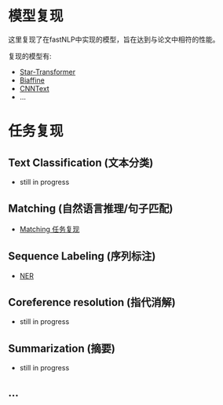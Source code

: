 # 模型复现
这里复现了在fastNLP中实现的模型，旨在达到与论文中相符的性能。

复现的模型有:
- [Star-Transformer](Star_transformer/)
- [Biaffine](https://github.com/fastnlp/fastNLP/blob/999a14381747068e9e6a7cc370037b320197db00/fastNLP/models/biaffine_parser.py#L239)
- [CNNText](https://github.com/fastnlp/fastNLP/blob/999a14381747068e9e6a7cc370037b320197db00/fastNLP/models/cnn_text_classification.py#L12)
- ...

# 任务复现
## Text Classification (文本分类)
- still in progress


## Matching (自然语言推理/句子匹配)
- [Matching 任务复现](matching)


## Sequence Labeling (序列标注)
- [NER](seqence_labelling/ner)


## Coreference resolution (指代消解)
- still in progress


## Summarization (摘要)
- still in progress


## ...
